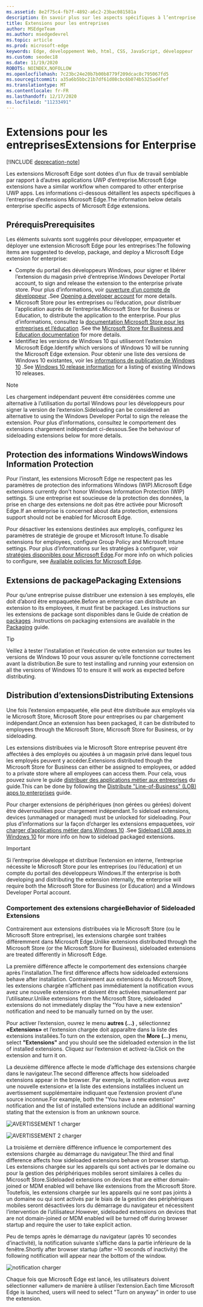 ```yaml
---
ms.assetid: 8e2f75c4-fb7f-4892-a6c2-23bac081581a
description: En savoir plus sur les aspects spécifiques à l’entreprise de Microsoft Edge extensions et sur la manière dont ils sont similaires aux applications UWP.
title: Extensions pour les entreprises
author: MSEdgeTeam
ms.author: msedgedevrel
ms.topic: article
ms.prod: microsoft-edge
keywords: Edge, développement Web, html, CSS, JavaScript, développeur
ms.custom: seodec18
ms.date: 11/19/2020
ROBOTS: NOINDEX,NOFOLLOW
ms.openlocfilehash: 7c23bc24e20b7b00b8779f209dcac8c795067fd5
ms.sourcegitcommit: a35a6b5bbc21b7df61d08cbc6b074b5325ad4fef
ms.translationtype: MT
ms.contentlocale: fr-FR
ms.lasthandoff: 12/17/2020
ms.locfileid: "11233491"
---
```

# <span data-ttu-id="da679-104">Extensions pour les entreprises</span><span class="sxs-lookup"><span data-stu-id="da679-104">Extensions for Enterprise</span></span>  

[!INCLUDE [deprecation-note](includes/deprecation-note.md)]  

<span data-ttu-id="da679-105">Les extensions Microsoft Edge sont dotées d’un flux de travail semblable par rapport à d’autres applications UWP d’entreprise.</span><span class="sxs-lookup"><span data-stu-id="da679-105">Microsoft Edge extensions have a similar workflow when compared to other enterprise UWP apps.</span></span> <span data-ttu-id="da679-106">Les informations ci-dessous détaillent les aspects spécifiques à l’entreprise d’extensions Microsoft Edge.</span><span class="sxs-lookup"><span data-stu-id="da679-106">The information below details enterprise specific aspects of Microsoft Edge extensions.</span></span>

## <span data-ttu-id="da679-107">Prérequis</span><span class="sxs-lookup"><span data-stu-id="da679-107">Prerequisites</span></span>
<span data-ttu-id="da679-108">Les éléments suivants sont suggérés pour développer, empaqueter et déployer une extension Microsoft Edge pour les entreprises:</span><span class="sxs-lookup"><span data-stu-id="da679-108">The following items are suggested to develop, package, and deploy a Microsoft Edge extension for enterprise:</span></span>

+ <span data-ttu-id="da679-109">Compte du portail des développeurs Windows, pour signer et libérer l’extension du magasin privé d’entreprise.</span><span class="sxs-lookup"><span data-stu-id="da679-109">Windows Developer Portal account, to sign and release the extension to the enterprise private store.</span></span> <span data-ttu-id="da679-110">Pour plus d’informations, voir [ouverture d’un compte de développeur](/windows/uwp/publish/opening-a-developer-account) .</span><span class="sxs-lookup"><span data-stu-id="da679-110">See [Opening a developer account](/windows/uwp/publish/opening-a-developer-account) for more details.</span></span>
+ <span data-ttu-id="da679-111">Microsoft Store pour les entreprises ou l’éducation, pour distribuer l’application auprès de l’entreprise.</span><span class="sxs-lookup"><span data-stu-id="da679-111">Microsoft Store for Business or Education, to distribute the application to the enterprise.</span></span> <span data-ttu-id="da679-112">Pour plus d’informations, consultez la [documentation Microsoft Store pour les entreprises et l’éducation](/microsoft-store/) .</span><span class="sxs-lookup"><span data-stu-id="da679-112">See the [Microsoft Store for Business and Education documentation](/microsoft-store/) for more details.</span></span>
+ <span data-ttu-id="da679-113">Identifiez les versions de Windows 10 qui utiliseront l’extension Microsoft Edge.</span><span class="sxs-lookup"><span data-stu-id="da679-113">Identify which versions of Windows 10 will be running the Microsoft Edge extension.</span></span> <span data-ttu-id="da679-114">Pour obtenir une liste des versions de Windows 10 existantes, voir les [informations de publication de Windows 10](https://www.microsoft.com/itpro/windows-10/release-information) .</span><span class="sxs-lookup"><span data-stu-id="da679-114">See [Windows 10 release information](https://www.microsoft.com/itpro/windows-10/release-information) for a listing of existing Windows 10 releases.</span></span>

> [!NOTE]
> <span data-ttu-id="da679-115">Les chargement indépendant peuvent être considérées comme une alternative à l’utilisation du portail Windows pour les développeurs pour signer la version de l’extension.</span><span class="sxs-lookup"><span data-stu-id="da679-115">Sideloading can be considered an alternative to using the Windows Developer Portal to sign the release the extension.</span></span> <span data-ttu-id="da679-116">Pour plus d’informations, consultez le comportement des extensions chargement indépendant ci-dessous.</span><span class="sxs-lookup"><span data-stu-id="da679-116">See the behaviour of sideloading extensions below for more details.</span></span>

## <span data-ttu-id="da679-117">Protection des informations Windows</span><span class="sxs-lookup"><span data-stu-id="da679-117">Windows Information Protection</span></span>
<span data-ttu-id="da679-118">Pour l’instant, les extensions Microsoft Edge ne respectent pas les paramètres de protection des informations Windows (WIP).</span><span class="sxs-lookup"><span data-stu-id="da679-118">Microsoft Edge extensions currently don't honor Windows Information Protection (WIP) settings.</span></span> <span data-ttu-id="da679-119">Si une entreprise est soucieuse de la protection des données, la prise en charge des extensions ne doit pas être activée pour Microsoft Edge.</span><span class="sxs-lookup"><span data-stu-id="da679-119">If an enterprise is concerned about data protection, extensions support should not be enabled for Microsoft Edge.</span></span>

<span data-ttu-id="da679-120">Pour désactiver les extensions destinées aux employés, configurez les paramètres de stratégie de groupe et Microsoft Intune.</span><span class="sxs-lookup"><span data-stu-id="da679-120">To disable extensions for employees, configure Group Policy and Microsoft Intune settings.</span></span> <span data-ttu-id="da679-121">Pour plus d’informations sur les stratégies à configurer, voir [stratégies disponibles pour Microsoft Edge](https://technet.microsoft.com/itpro/microsoft-edge/available-policies).</span><span class="sxs-lookup"><span data-stu-id="da679-121">For more info on which policies to configure, see [Available policies for Microsoft Edge](https://technet.microsoft.com/itpro/microsoft-edge/available-policies).</span></span>

## <span data-ttu-id="da679-122">Extensions de package</span><span class="sxs-lookup"><span data-stu-id="da679-122">Packaging Extensions</span></span>
<span data-ttu-id="da679-123">Pour qu’une entreprise puisse distribuer une extension à ses employés, elle doit d’abord être empaquetée.</span><span class="sxs-lookup"><span data-stu-id="da679-123">Before an enterprise can distribute an extension to its employees, it must first be packaged.</span></span> <span data-ttu-id="da679-124">Les instructions sur les extensions de package sont disponibles dans le Guide de création de [packages](./guides/packaging.md) .</span><span class="sxs-lookup"><span data-stu-id="da679-124">Instructions on packaging extensions are available in the [Packaging](./guides/packaging.md) guide.</span></span>

> [!TIP]
> <span data-ttu-id="da679-125">Veillez à tester l’installation et l’exécution de votre extension sur toutes les versions de Windows 10 pour vous assurer qu’elle fonctionne correctement avant la distribution.</span><span class="sxs-lookup"><span data-stu-id="da679-125">Be sure to test installing and running your extension on all the versions of Windows 10 to ensure it will work as expected before distributing.</span></span>

## <span data-ttu-id="da679-126">Distribution d’extensions</span><span class="sxs-lookup"><span data-stu-id="da679-126">Distributing Extensions</span></span>
<span data-ttu-id="da679-127">Une fois l’extension empaquetée, elle peut être distribuée aux employés via le Microsoft Store, Microsoft Store pour entreprises ou par chargement indépendant.</span><span class="sxs-lookup"><span data-stu-id="da679-127">Once an extension has been packaged, it can be distributed to employees through the Microsoft Store, Microsoft Store for Business, or by sideloading.</span></span>

<span data-ttu-id="da679-128">Les extensions distribuées via le Microsoft Store entreprise peuvent être affectées à des employés ou ajoutées à un magasin privé dans lequel tous les employés peuvent y accéder.</span><span class="sxs-lookup"><span data-stu-id="da679-128">Extensions distributed though the Microsoft Store for Business can either be assigned to employees, or added to a private store where all employees can access them.</span></span> <span data-ttu-id="da679-129">Pour cela, vous pouvez suivre le guide [distribuer des applications métier aux entreprises](https://msdn.microsoft.com/windows/uwp/publish/distribute-lob-apps-to-enterprises) du guide.</span><span class="sxs-lookup"><span data-stu-id="da679-129">This can be done by following the [Distribute "Line-of-Business" (LOB) apps to enterprises](https://msdn.microsoft.com/windows/uwp/publish/distribute-lob-apps-to-enterprises) guide.</span></span>

<span data-ttu-id="da679-130">Pour charger extensions de périphériques (non gérées ou gérées) doivent être déverrouillées pour chargement indépendant.</span><span class="sxs-lookup"><span data-stu-id="da679-130">To sideload extensions, devices (unmanaged or managed) must be unlocked for sideloading.</span></span> <span data-ttu-id="da679-131">Pour plus d’informations sur la façon d’charger les extensions empaquetées, voir [charger d’applications métier dans Windows 10](https://technet.microsoft.com/itpro/windows/deploy/sideload-apps-in-windows-10) .</span><span class="sxs-lookup"><span data-stu-id="da679-131">See [Sideload LOB apps in Windows 10](https://technet.microsoft.com/itpro/windows/deploy/sideload-apps-in-windows-10) for more info on how to sideload packaged extensions.</span></span>

> [!IMPORTANT]
> <span data-ttu-id="da679-132">Si l’entreprise développe et distribue l’extension en interne, l’entreprise nécessite le Microsoft Store pour les entreprises (ou l’éducation) et un compte du portail des développeurs Windows.</span><span class="sxs-lookup"><span data-stu-id="da679-132">If the enterprise is both developing and distributing the extension internally, the enterprise will require both the Microsoft Store for Business (or Education) and a Windows Developer Portal account.</span></span>

### <span data-ttu-id="da679-133">Comportement des extensions chargée</span><span class="sxs-lookup"><span data-stu-id="da679-133">Behavior of Sideloaded Extensions</span></span>
<span data-ttu-id="da679-134">Contrairement aux extensions distribuées via le Microsoft Store (ou le Microsoft Store entreprise), les extensions chargée sont traitées différemment dans Microsoft Edge.</span><span class="sxs-lookup"><span data-stu-id="da679-134">Unlike extensions distributed through the Microsoft Store (or the Microsoft Store for Business), sideloaded extensions are treated differently in Microsoft Edge.</span></span>

<span data-ttu-id="da679-135">La première différence affecte le comportement des extensions chargée après l’installation.</span><span class="sxs-lookup"><span data-stu-id="da679-135">The first difference affects how sideloaded extensions behave after installation.</span></span> <span data-ttu-id="da679-136">Contrairement aux extensions du Microsoft Store, les extensions chargée n’affichent pas immédiatement la notification «vous avez une nouvelle extension» et doivent être activées manuellement par l’utilisateur.</span><span class="sxs-lookup"><span data-stu-id="da679-136">Unlike extensions from the Microsoft Store, sideloaded extensions do not immediately display the "You have a new extension" notification and need to be manually turned on by the user.</span></span>

<span data-ttu-id="da679-137">Pour activer l’extension, ouvrez le menu **autres (...)** , sélectionnez **«Extensions»** et l’extension chargée doit apparaître dans la liste des extensions installées.</span><span class="sxs-lookup"><span data-stu-id="da679-137">To turn on the extension, open the **More (...)** menu, select **"Extensions"** and you should see the sideloaded extension in the list of installed extensions.</span></span> <span data-ttu-id="da679-138">Cliquez sur l’extension et activez-la.</span><span class="sxs-lookup"><span data-stu-id="da679-138">Click on the extension and turn it on.</span></span>

<span data-ttu-id="da679-139">La deuxième différence affecte le mode d’affichage des extensions chargée dans le navigateur.</span><span class="sxs-lookup"><span data-stu-id="da679-139">The second difference affects how sideloaded extensions appear in the browser.</span></span> <span data-ttu-id="da679-140">Par exemple, la notification «vous avez une nouvelle extension» et la liste des extensions installées incluent un avertissement supplémentaire indiquant que l’extension provient d’une source inconnue.</span><span class="sxs-lookup"><span data-stu-id="da679-140">For example, both the "You have a new extension" notification and the list of installed extensions include an additional warning stating that the extension is from an unknown source.</span></span>

![AVERTISSEMENT 1 charger](./media/sideload-permissionflyout.PNG)

![AVERTISSEMENT 2 charger](./media/sideload-l1warning.PNG)

<span data-ttu-id="da679-143">La troisième et dernière différence influence le comportement des extensions chargée au démarrage du navigateur.</span><span class="sxs-lookup"><span data-stu-id="da679-143">The third and final difference affects how sideloaded extensions behave on browser startup.</span></span> <span data-ttu-id="da679-144">Les extensions chargée sur les appareils qui sont activés par le domaine ou pour la gestion des périphériques mobiles seront similaires à celles du Microsoft Store.</span><span class="sxs-lookup"><span data-stu-id="da679-144">Sideloaded extensions on devices that are either domain-joined or MDM enabled will behave like extensions from the Microsoft Store.</span></span> <span data-ttu-id="da679-145">Toutefois, les extensions chargée sur les appareils qui ne sont pas joints à un domaine ou qui sont activés par le biais de la gestion des périphériques mobiles seront désactivées lors du démarrage du navigateur et nécessitent l’intervention de l’utilisateur.</span><span class="sxs-lookup"><span data-stu-id="da679-145">However, sideloaded extensions on devices that are not domain-joined or MDM enabled will be turned off during browser startup and require the user to take explicit action.</span></span>

<span data-ttu-id="da679-146">Peu de temps après le démarrage du navigateur (après 10 secondes d’inactivité), la notification suivante s’affiche dans la partie inférieure de la fenêtre.</span><span class="sxs-lookup"><span data-stu-id="da679-146">Shortly after browser startup (after ~10 seconds of inactivity) the following notification will appear near the bottom of the window.</span></span>

![notification charger](./media/sideload-scareUI.PNG)

<span data-ttu-id="da679-148">Chaque fois que Microsoft Edge est lancé, les utilisateurs doivent sélectionner «allumer» de manière à utiliser l’extension.</span><span class="sxs-lookup"><span data-stu-id="da679-148">Each time Microsoft Edge is launched, users will need to select "Turn on anyway" in order to use the extension.</span></span>
